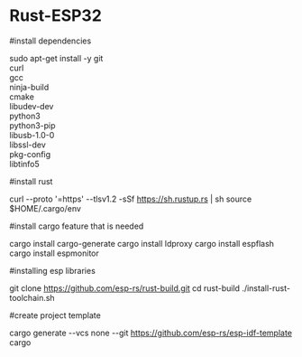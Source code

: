 # Rust-ESP32



#install dependencies

sudo apt-get install -y git \
  curl \
  gcc \
  ninja-build \
  cmake \
  libudev-dev \
  python3 \
  python3-pip \
  libusb-1.0-0 \
  libssl-dev \
  pkg-config \
  libtinfo5 
 
#install rust

curl --proto '=https' --tlsv1.2 -sSf https://sh.rustup.rs | sh
source $HOME/.cargo/env
 
#install cargo feature that is needed

cargo install cargo-generate
cargo install ldproxy
cargo install espflash
cargo install espmonitor

#installing esp libraries

git clone https://github.com/esp-rs/rust-build.git
cd rust-build
./install-rust-toolchain.sh

#create project template

cargo generate --vcs none --git https://github.com/esp-rs/esp-idf-template cargo



